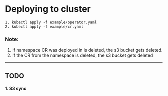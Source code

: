 # Deploying to cluster
  ```
  1. kubectl apply -f example/operator.yaml
  2. kubectl apply -f example/cr.yaml
  ```
  
  ### Note: 
  1. If namespace CR was deployed in is deleted, the s3 bucket gets deleted.
  2. If the CR from the namespace is deleted, the s3 bucket gets deleted
----

## TODO

#### 1. S3 sync
